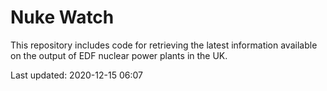 # Nuke Watch

This repository includes code for retrieving the latest information available on the output of EDF nuclear power plants in the UK.

Last updated: 2020-12-15 06:07
